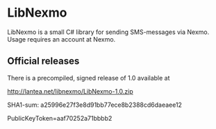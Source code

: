 LibNexmo
========
LibNexmo is a small C# library for sending SMS-messages via Nexmo.
Usage requires an account at Nexmo.

Official releases
-----------------
There is a precompiled, signed release of 1.0 available at

http://lantea.net/libnexmo/LibNexmo-1.0.zip

SHA1-sum: a25996e27f3e8d91bb77ece8b2388cd6daeaee12

PublicKeyToken=aaf70252a71bbbb2
